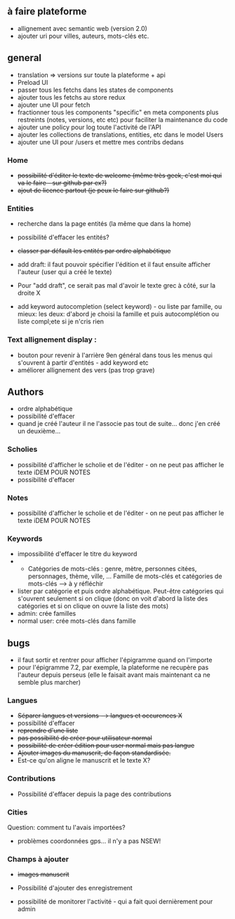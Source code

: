 ## à faire plateforme

- allignement avec semantic web (version 2.0)
- ajouter uri pour villes, auteurs, mots-clés etc.

## general
- translation => versions sur toute la plateforme + api
- Preload UI
- passer tous les fetchs dans les states de components
- ajouter tous les fetchs au store redux
- ajouter une UI pour fetch
- fractionner tous les components "specific" en meta components plus restreints (notes, versions, etc etc) pour faciliter la maintenance du code
- ajouter une policy pour log toute l'activité de l'API
- ajouter les collections de translations, entities, etc dans le model Users
- ajouter une UI pour /users et mettre mes contribs dedans


### Home
- ~~possibilité d'éditer le texte de welcome (même très geek, c'est moi qui va le faire - sur github par ex?)~~
- ~~ajout de licence partout (je peux le faire sur github?)~~

### Entities
- recherche dans la page entités (la même que dans la home)

- possibilité d'effacer les entités?

- ~~classer par défault les entités par ordre alphabétique~~
- add draft: il faut pouvoir spécifier l'édition et il faut ensuite afficher l'auteur (user qui a créé le texte)
- Pour "add draft", ce serait pas mal d'avoir le texte grec à côté, sur la droite X
- add keyword autocompletion (select keyword) - ou liste par famille, ou mieux: les deux: d'abord je choisi la famille et puis autocomplétion ou liste compl;ete si je n'cris rien

### Text allignement display :
- bouton pour revenir à l'arrière 9en général dans tous les menus qui s'ouvrent à partir d'entités - add keyword etc
- améliorer allignement des vers (pas trop grave)

## Authors
- ordre alphabétique
- possibilité d'effacer
- quand je créé l'auteur il ne l'associe pas tout de suite... donc j'en créé un deuxième...

### Scholies
- possibilité d'afficher le scholie et de l'éditer - on ne peut pas afficher le texte iDEM POUR NOTES
- possibilité d'effacer
### Notes
- possibilité d'afficher le scholie et de l'éditer - on ne peut pas afficher le texte iDEM POUR NOTES
### Keywords
- impossibilité d'effacer le titre du keyword
- * Catégories de mots-clés : genre, mètre, personnes citées, personnages, thème, ville, ... Famille de mots-clés et catégories de mots-clés --> à y réfléchir
- lister par catégorie et puis ordre alphabétique. Peut-être catégories qui s'ouvrent seulement si on clique (donc on voit d'abord la liste des catégories et si on clique on ouvre la liste des mots)
- admin: crée familles
- normal user: crée mots-clés dans famille


## bugs
- il faut sortir et rentrer pour afficher l'épigramme quand on l'importe
- pour l'épigramme 7.2, par exemple, la plateforme ne recupère pas l'auteur depuis perseus (elle le faisait avant mais maintenant ca ne semble plus marcher)


### Langues
- ~~Séparer langues et versions --> langues et occurences X~~
- possibilité d'effacer
- ~~reprendre d'une liste~~
- ~~pas possibilité de créer pour utilisateur normal~~
- ~~possibilité de créer édition pour user normal mais pas langue~~
- ~~Ajouter images du manuscrit, de façon standardisée.~~
- Est-ce qu'on aligne le manuscrit et le texte X?

### Contributions
- Possibilité d'effacer depuis la page des contributions
### Cities
Question: comment tu l'avais importées?
- problèmes coordonnées gps... il n'y a pas NSEW!

### Champs à ajouter
- ~~images manuscrit~~
- Possibilité d'ajouter des enregistrement

- possibilité de monitorer l'activité - qui a fait quoi dernièrement pour admin
